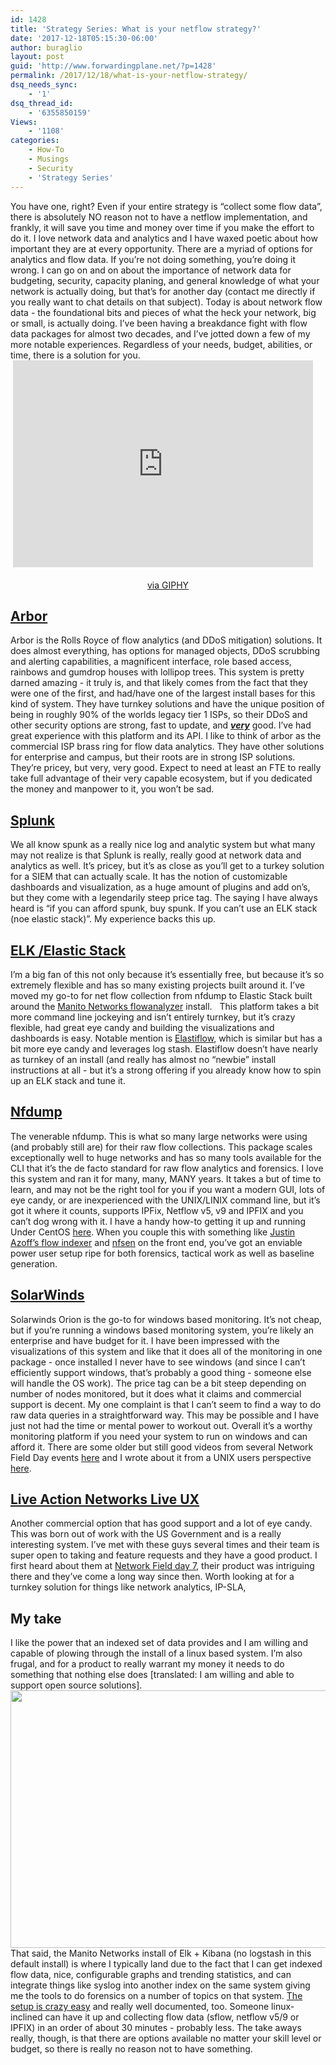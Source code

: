 ```yaml
---
id: 1428
title: 'Strategy Series: What is your netflow strategy?'
date: '2017-12-18T05:15:30-06:00'
author: buraglio
layout: post
guid: 'http://www.forwardingplane.net/?p=1428'
permalink: /2017/12/18/what-is-your-netflow-strategy/
dsq_needs_sync:
    - '1'
dsq_thread_id:
    - '6355850159'
Views:
    - '1108'
categories:
    - How-To
    - Musings
    - Security
    - 'Strategy Series'
---
```


<div>You have one, right? Even if your entire strategy is “collect some flow data”, there is absolutely NO reason not to have a netflow implementation, and frankly, it will save you time and money over time if you make the effort to do it. I love network data and analytics and I have waxed poetic about how important they are at every opportunity. There are a myriad of options for analytics and flow data. If you’re not doing something, you’re doing it wrong. I can go on and on about the importance of network data for budgeting, security, capacity planing, and general knowledge of what your network is actually doing, but that’s for another day (contact me directly if you really want to chat details on that subject). Today is about network flow data - the foundational bits and pieces of what the heck your network, big or small, is actually doing. I’ve been having a breakdance fight with flow data packages for almost two decades, and I’ve jotted down a few of my more notable experiences. Regardless of your needs, budget, abilities, or time, there is a solution for you.</div>
<div></div>
<div> <iframe class="giphy-embed" src="https://giphy.com/embed/11FirB7GcukiwU" width="480" height="331" frameborder="0" allowfullscreen="allowfullscreen"></iframe></div>
&nbsp;
<center>
<a href="https://giphy.com/gifs/breakin-boogaloo-shrimp-11FirB7GcukiwU">via GIPHY</a></center>
<div></div>
<h2 style="text-align: left;"><strong><a href="https://www.arbornetworks.com/">Arbor</a></strong></h2>
<div>Arbor is the Rolls Royce of flow analytics (and DDoS mitigation) solutions. It does almost everything, has options for managed objects, DDoS scrubbing and alerting capabilities, a magnificent interface, role based access, rainbows and gumdrop houses with lollipop trees. This system is pretty darned amazing - it truly is, and that likely comes from the fact that they were one of the first, and had/have one of the largest install bases for this kind of system. They have turnkey solutions and have the unique position of being in roughly 90% of the worlds legacy tier 1 ISPs, so their DDoS and other security options are strong, fast to update, and <b><u><i>very</i></u></b> good. I’ve had great experience with this platform and its API. I like to think of arbor as the commercial ISP brass ring for flow data analytics. They have other solutions for enterprise and campus, but their roots are in strong ISP solutions. They’re pricey, but very, very good. Expect to need at least an FTE to really take full advantage of their very capable ecosystem, but if you dedicated the money and manpower to it, you won’t be sad.</div>
<div></div>
<div></div>
<h2><a href="https://www.splunk.com/">Splunk</a></h2>
<div>We all know spunk as a really nice log and analytic system but what many may not realize is that Splunk is really, really good at network data and analytics as well. It’s pricey, but it’s as close as you’ll get to a turkey solution for a SIEM that can actually scale. It has the notion of customizable dashboards and visualization, as a huge amount of plugins and add on’s, but they come with a legendarily steep price tag. The saying I have always heard is “if you can afford spunk, buy spunk. If you can’t use an ELK stack (noe elastic stack)”. My experience backs this up.</div>
<div></div>
<div></div>
<h2><a href="https://www.elastic.co/">ELK /Elastic Stack</a></h2>
<div>I’m a big fan of this not only because it’s essentially free, but because it’s so extremely flexible and has so many existing projects built around it. I’ve moved my go-to for net flow collection from nfdump to Elastic Stack built around the <a href="https://www.manitonetworks.com/about-flow-analyzer/">Manito Networks flowanalyzer</a> install.   This platform takes a bit more command line jockeying and isn’t entirely turnkey, but it’s crazy flexible, had great eye candy and building the visualizations and dashboards is easy. Notable mention is <a href="https://github.com/robcowart/elastiflow">Elastiflow</a>, which is similar but has a bit more eye candy and leverages log stash. Elastiflow doesn’t have nearly as turnkey of an install (and really has almost no “newbie” install instructions at all - but it’s a strong offering if you already know how to spin up an ELK stack and tune it.</div>
<div></div>
<div></div>
<h2><a href="http://nfdump.sourceforge.net/">Nfdump</a></h2>
<div>The venerable nfdump. This is what so many large networks were using (and probably still are) for their raw flow collections. This package scales exceptionally well to huge networks and has so many tools available for the CLI that it’s the de facto standard for raw flow analytics and forensics. I love this system and ran it for many, many, MANY years. It takes a but of time to learn, and may not be the right tool for you if you want a modern GUI, lots of eye candy, or are inexperienced with the UNIX/LINIX command line, but it’s got it where it counts, supports IPFix, Netflow v5, v9 and IPFIX and you can’t dog wrong with it. I have a handy how-to getting it up and running Under CentOS <a href="https://www.forwardingplane.net/2014/01/install-nfsen-and-nfdump-on-centos-6-5-for-netflow-and-or-sflow-collection/">here</a>. When you couple this with something like <a href="https://github.com/JustinAzoff/flow-indexer">Justin Azoff’s flow indexer</a> and <a href="https://sourceforge.net/projects/nfsen/">nfsen</a> on the front end, you’ve got an enviable power user setup ripe for both forensics, tactical work as well as baseline generation.</div>
<div></div>
<div></div>
<h2><a href="https://www.solarwinds.com/">SolarWinds</a></h2>
<div>Solarwinds Orion is the go-to for windows based monitoring. It’s not cheap, but if you’re running a windows based monitoring system, you’re likely an enterprise and have budget for it. I have been impressed with the visualizations of this system and like that it does all of the monitoring in one package - once installed I never have to see windows (and since I can’t efficiently support windows, that’s probably a good thing - someone else will handle the OS work). The price tag can be a bit steep depending on number of nodes monitored, but it does what it claims and commercial support is decent. My one complaint is that I can’t seem to find a way to do raw data queries in a straightforward way. This may be possible and I have just not had the time or mental power to workout out. Overall it’s a worthy monitoring platform if you need your system to run on windows and can afford it. There are some older but still good videos from several Network Field Day events <a href="http://techfieldday.com/companies/solarwinds/">here</a> and I wrote about it from a UNIX users perspective <a href="https://www.forwardingplane.net/2015/07/solarwinds-orion-from-a-unix-user-point-of-view/">here</a>.</div>
<div></div>
<div></div>
<h2><a href="https://www.liveaction.com/products/live-ux/">Live Action Networks Live UX</a></h2>
<div>Another commercial option that has good support and a lot of eye candy. This was born out of work with the US Government and is a really interesting system. I’ve met with these guys several times and their team is super open to taking and feature requests and they have a good product. I first heard about them at <a href="http://techfieldday.com/appearance/liveaction-presents-at-networking-field-day-7/">Network Field day 7</a>, their product was intriguing there and they’ve come a long way since then. Worth looking at for a turnkey solution for things like network analytics, IP-SLA,</div>
<div></div>
<div></div>
<h2>My take</h2>
<div>I like the power that an indexed set of data provides and I am willing and capable of plowing through the install of a linux based system. I’m also frugal, and for a product to really warrant my money it needs to do something that nothing else does [translated: I am willing and able to support open source solutions].</div>
<img class="alignright wp-image-1429" src="http://www.forwardingplane.net/wp-content/uploads/2017/12/Screenshot-2017-12-15-20.32.57.png" alt="" width="892" height="412" />
<div>That said, the Manito Networks install of Elk + Kibana (no logstash in this default install) is where I typically land due to the fact that I can get indexed flow data, nice, configurable graphs and trending statistics, and can integrate things like syslog into another index on the same system giving me the tools to do forensics on a number of topics on that system. <a href="https://gitlab.com/thart/flowanalyzer/blob/master/Install/README.md">The setup is crazy easy</a> and really well documented, too. Someone linux-inclined can have it up and collecting flow data (sflow, netflow v5/9 or IPFIX) in an order of about 30 minutes - probably less. The take aways really, though, is that there are options available no matter your skill level or budget, so there is really no reason not to have something.</div>
<div></div>
<div></div>